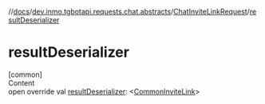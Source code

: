 //[docs](../../../index.md)/[dev.inmo.tgbotapi.requests.chat.abstracts](../index.md)/[ChatInviteLinkRequest](index.md)/[resultDeserializer](result-deserializer.md)



# resultDeserializer  
[common]  
Content  
open override val [resultDeserializer](result-deserializer.md): <[CommonInviteLink](../../dev.inmo.tgbotapi.types/-common-invite-link/index.md)>  



